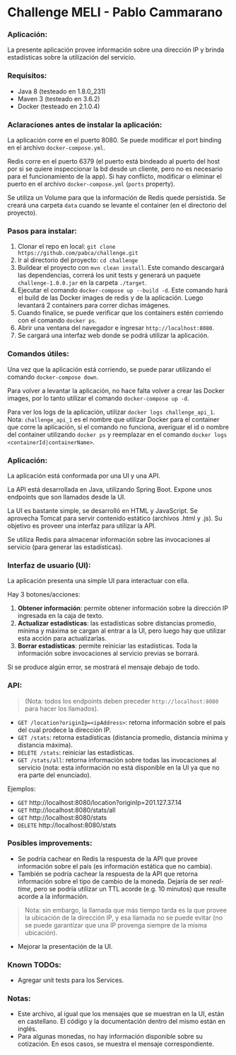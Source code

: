 # Challenge MELI - Pablo Cammarano

### Aplicación:
La presente aplicación provee información sobre una dirección IP y brinda estadísticas sobre la utilización del servicio.

### Requisitos:
- Java 8 (testeado en 1.8.0_231)
- Maven 3 (testeado en 3.6.2)
- Docker (testeado en 2.1.0.4)

### Aclaraciones antes de instalar la aplicación:
La aplicación corre en el puerto 8080. Se puede modificar el port binding en el archivo `docker-compose.yml`.

Redis corre en el puerto 6379 (el puerto está bindeado al puerto del host por si se quiere inspeccionar la bd desde un cliente, pero no es necesario para el funcionamiento de la app). Si hay conflicto, modificar o eliminar el puerto en el archivo `docker-compose.yml` (`ports` property).

Se utiliza un Volume para que la información de Redis quede persistida. Se creará una carpeta `data` cuando se levante el container (en el directorio del proyecto).

### Pasos para instalar:
1) Clonar el repo en local: `git clone https://github.com/pabca/challenge.git`
2) Ir al directorio del proyecto: `cd challenge`
3) Buildear el proyecto con `mvn clean install`. Este comando descargará las dependencias, correrá los unit tests y generará un paquete `challenge-1.0.0.jar` en la carpeta `./target`.
4) Ejecutar el comando `docker-compose up --build -d`. Este comando hará el build de las Docker images de redis y de la aplicación. Luego levantará 2 containers para correr dichas imágenes.
5) Cuando finalice, se puede verificar que los containers estén corriendo con el comando `docker ps`. 
6) Abrir una ventana del navegador e ingresar `http://localhost:8080`.
7) Se cargará una interfaz web donde se podrá utilizar la aplicación.

### Comandos útiles:
Una vez que la aplicación está corriendo, se puede parar utilizando el comando `docker-compose down`.

Para volver a levantar la aplicación, no hace falta volver a crear las Docker images, por lo tanto utilizar el comando `docker-compose up -d`.

Para ver los logs de la aplicación, utilizar `docker logs challenge_api_1`. Nota: `challenge_api_1` es el nombre que utilizar Docker para el container que corre la aplicación, si el comando no funciona, averiguar el id o nombre del container utilizando `docker ps` y reemplazar en el comando `docker logs <containerId|containerName>`.

### Aplicación:
La aplicación está conformada por una UI y una API.

La API está desarrollada en Java, utilizando Spring Boot. Expone unos endpoints que son llamados desde la UI.

La UI es bastante simple, se desarrolló en HTML y JavaScript. Se aprovecha Tomcat para servir contenido estático (archivos .html y .js). Su objetivo es proveer una interfaz para utilizar la API.

Se utiliza Redis para almacenar información sobre las invocaciones al servicio (para generar las estadísticas).

### Interfaz de usuario (UI):
La aplicación presenta una simple UI para interactuar con ella.

Hay 3 botones/acciones:

1) **Obtener información**: permite obtener información sobre la dirección IP ingresada en la caja de texto.
2) **Actualizar estadísticas**: las estadísticas sobre distancias promedio, mínima y máxima se cargan al entrar a la UI, pero luego hay que utilizar esta acción para actualizarlas.
3) **Borrar estadísticas**: permite reiniciar las estadísticas. Toda la información sobre invocaciones al servicio previas se borrará.

Si se produce algún error, se mostrará el mensaje debajo de todo.

### API:
> (Nota: todos los endpoints deben preceder `http://localhost:8080` para hacer los llamados).
- `GET /location?originIp=<ipAddress>`: retorna información sobre el país del cual prodece la dirección IP.
- `GET /stats`: retorna estadísticas (distancia promedio, distancia mínima y distancia máxima).
- `DELETE /stats`: reiniciar las estadísticas.
- `GET /stats/all`: retorna información sobre todas las invocaciones al servicio (nota: esta información no está disponible en la UI ya que no era parte del enunciado).

Ejemplos:
- `GET` http://localhost:8080/location?originIp=201.127.37.14
- `GET` http://localhost:8080/stats/all
- `GET` http://localhost:8080/stats
- `DELETE` http://localhost:8080/stats

### Posibles improvements:
- Se podría cachear en Redis la respuesta de la API que provee información sobre el país (es información estática que no cambia).
- También se podría cachear la respuesta de la API que retorna información sobre el tipo de cambio de la moneda. Dejaría de ser *real-time*, pero se podría utilizar un TTL acorde (e.g. 10 minutos) que resulte acorde a la información.
> Nota: sin embargo, la llamada que más tiempo tarda es la que provee la ubicación de la dirección IP, y esa llamada no se puede evitar (no se puede garantizar que una IP provenga siempre de la misma ubicación).
- Mejorar la presentación de la UI.

### Known TODOs:
- Agregar unit tests para los Services.

### Notas:
- Este archivo, al igual que los mensajes que se muestran en la UI, están en castellano. El código y la documentación dentro del mismo están en inglés.
- Para algunas monedas, no hay información disponible sobre su cotización. En esos casos, se muestra el mensaje correspondiente.
